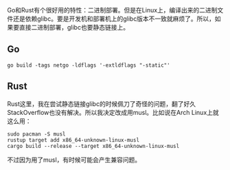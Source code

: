 <p>Go和Rust有个很好用的特性：二进制部署。但是在Linux上，编译出来的二进制文件还是依赖glibc。要是开发机和部署机上的glibc版本不一致就麻烦了。所以，如果要直接二进制部署，glibc也要静态链接上。</p>
<h2 id="go">Go</h2>
<pre><code>go build -tags netgo -ldflags &#39;-extldflags &quot;-static&quot;&#39;</code></pre>
<h2 id="rust">Rust</h2>
<p>Rust这里，我在尝试静态链接glibc的时候佩刀了奇怪的问题，翻了好久StackOverflow也没有解决。所以我决定改成用musl。比如说在Arch Linux上就这么用：</p>
<pre><code>sudo pacman -S musl
rustup target add x86_64-unknown-linux-musl
cargo build --release --target x86_64-unknown-linux-musl</code></pre>
<p>不过因为用了musl，有时候可能会产生兼容问题。</p>
